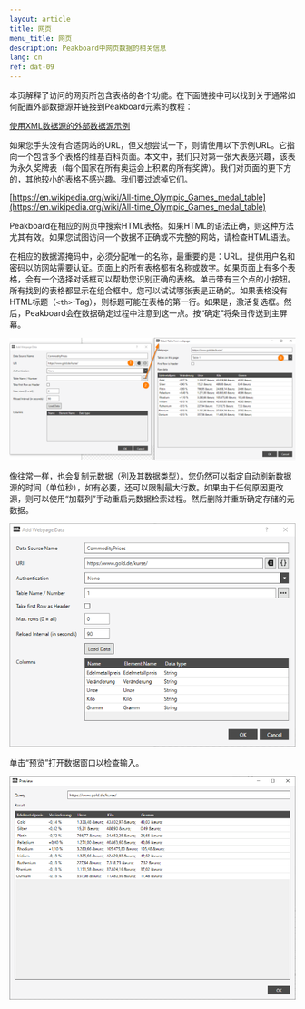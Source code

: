 ```yaml
---
layout: article
title: 网页
menu_title: 网页
description: Peakboard中网页数据的相关信息
lang: cn
ref: dat-09
---
```

本页解释了访问的网页所包含表格的各个功能。在下面链接中可以找到关于通常如何配置外部数据源并链接到Peakboard元素的教程：

[使用XML数据源的外部数据源示例](/tutorials/03-cn-xml-data.html)

如果您手头没有合适网站的URL，但又想尝试一下，则请使用以下示例URL。它指向一个包含多个表格的维基百科页面。本文中，我们只对第一张大表感兴趣，该表为永久奖牌表（每个国家在所有奥运会上积累的所有奖牌）。我们对页面的更下方的，其他较小的表格不感兴趣。我们要过滤掉它们。

[https://en.wikipedia.org/wiki/All-time_Olympic_Games_medal_table](https://en.wikipedia.org/wiki/All-time_Olympic_Games_medal_table)

Peakboard在相应的网页中搜索HTML表格。如果HTML的语法正确，则这种方法尤其有效。如果您试图访问一个数据不正确或不完整的网站，请检查HTML语法。

在相应的数据源掩码中，必须分配唯一的名称，最重要的是：URL。提供用户名和密码以防网站需要认证。页面上的所有表格都有名称或数字。如果页面上有多个表格，会有一个选择对话框可以帮助您识别正确的表格。单击带有三个点的小按钮。所有找到的表格都显示在组合框中。您可以试试哪张表是正确的。如果表格没有HTML标题（`<th>`-Tag），则标题可能在表格的第一行。如果是，激活复选框。然后，Peakboard会在数据确定过程中注意到这一点。按“确定”将条目传送到主屏幕。

![Select Table From Webpage](/assets/images/data-sources/webpage/select-table-from-webpage.png)

像往常一样，也会复制元数据（列及其数据类型）。您仍然可以指定自动刷新数据源的时间（单位秒），如有必要，还可以限制最大行数。如果由于任何原因更改源，则可以使用“加载列”手动重启元数据检索过程。然后删除并重新确定存储的元数据。

![Webpage Add Data Dialog](/assets/images/data-sources/webpage/webpage-add-data-dialog.png)

单击“预览”打开数据窗口以检查输入。

![Webpage Preview Data](/assets/images/data-sources/webpage/webpage-preview-data.png)
